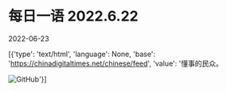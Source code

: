# 每日一语 2022.6.22

2022-06-23

[{'type': 'text/html', 'language': None, 'base': 'https://chinadigitaltimes.net/chinese/feed', 'value': '懂事的民众。

![GitHub](https://chinadigitaltimes.net/chinese/files/2022/06/2022.6.22.jpg)'}]